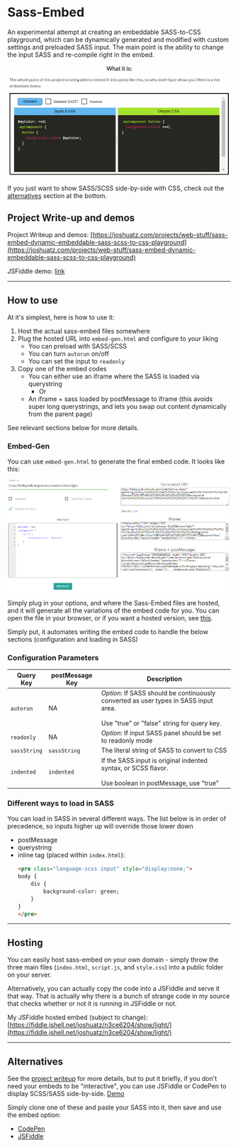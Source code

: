 # Sass-Embed
An experimental attempt at creating an embeddable SASS-to-CSS playground, which can be dynamically generated and modified with custom settings and preloaded SASS input. The main point is the ability to change the input SASS and re-compile right in the embed.

![Demo](./assets/sass_embed-demo.gif)

If you just want to show SASS/SCSS side-by-side with CSS, check out the [alternatives](#alternatives) section at the bottom.

## Project Write-up and demos
Project Writeup and demos: [https://joshuatz.com/projects/web-stuff/sass-embed-dynamic-embeddable-sass-scss-to-css-playground](https://joshuatz.com/projects/web-stuff/sass-embed-dynamic-embeddable-sass-scss-to-css-playground)

JSFiddle demo: [link](https://fiddle.jshell.net/joshuatz/n3ce6204/show/light/?sassString=%24myColor%3A%20red%3B%0A.myComponent%20%7B%0A%20%20%20%20button%20%7B%0A%20%20%20%20%20%20%20%20background-color%3A%20%24myColor%3B%0A%20%20%20%20%7D%0A%7D&autorun=true)

---

## How to use
At it's simplest, here is how to use it:
 1. Host the actual sass-embed files somewhere
 2. Plug the hosted URL into `embed-gen.html` and configure to your liking
     - You can preload with SASS/SCSS
     - You can turn `autorun` on/off
     - You can set the input to `readonly`
 3. Copy one of the embed codes
     - You can either use an iframe where the SASS is loaded via querystring
         - Or
     - An iframe + sass loaded by postMessage to iframe (this avoids super long querystrings, and lets you swap out content dynamically from the parent page)

See relevant sections below for more details.

### Embed-Gen
You can use `embed-gen.html` to generate the final embed code. It looks like this:

![Embed Gen Preview](./assets/embed-gen.png)

Simply plug in your options, and where the Sass-Embed files are hosted, and it will generate all the variations of the embed code for you. You can open the file in your browser, or if you want a hosted version, see [this](https://joshuatz.com/static-for-wp-iframes/sass-embed/embed-gen.html).

Simply put, it automates writing the embed code to handle the below sections (configuration and loading in SASS)

### Configuration Parameters
Query Key | postMessage Key | Description
--- | --- | ---
`autorun` | NA | *Option*: If SASS should be continuously converted as user types in SASS input area.<br><br>Use "true" or "false" string for query key.
`readonly` | NA | *Option*: If input SASS panel should be set to readonly mode
`sassString` | `sassString` | The literal string of SASS to convert to CSS
`indented` | `indented` | If the SASS input is original indented syntax, or SCSS flavor.<br><br>Use boolean in postMessage, use "true"|"false" string in query key.

### Different ways to load in SASS
You can load in SASS in several different ways. The list below is in order of precedence, so inputs higher up will override those lower down
 - postMessage
 - querystring
 - inline tag (placed within `index.html`):
    ```html
    <pre class="language-scss input" style="display:none;">
    body {
        div {
            background-color: green;
        }
    }
    </pre>
    ```

---

## Hosting
You can easily host sass-embed on your own domain - simply throw the three main files (`index.html`, `script.js`, and `style.css`) into a public folder on your server.

Alternatively, you can actually copy the code into a JSFiddle and serve it that way. That is actually why there is a bunch of strange code in my source that checks whether or not it is running in JSFiddle or not.

My JSFiddle hosted embed (subject to change): [https://fiddle.jshell.net/joshuatz/n3ce6204/show/light/](https://fiddle.jshell.net/joshuatz/n3ce6204/show/light/)

----

## Alternatives
See the [project writeup](https://joshuatz.com/projects/web-stuff/sass-embed-dynamic-embeddable-sass-scss-to-css-playground) for more details, but to put it briefly, if you don't need your embeds to be "interactive", you can use JSFiddle or CodePen to display SCSS/SASS side-by-side. [Demo](https://codepen.io/joshuatz/embed/rNBeyaW/?height=265&amp;theme-id=0&amp;default-tab=css,result)

Simply clone one of these and paste your SASS into it, then save and use the embed option:
 - [CodePen](https://jsfiddle.net/joshuatz/xe2pnoat/)
 - [JSFiddle](https://codepen.io/joshuatz/pen/rNBeyaW)